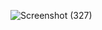 
![Screenshot (327)](https://user-images.githubusercontent.com/67545874/165943703-58637f02-99bb-4cbf-a094-ad95a49cd7e4.png)
